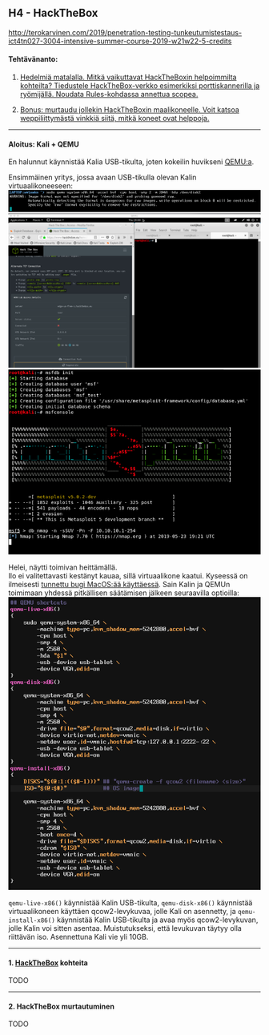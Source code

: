 ## H4 - HackTheBox

http://terokarvinen.com/2019/penetration-testing-tunkeutumistestaus-ict4tn027-3004-intensive-summer-course-2019-w21w22-5-credits

#### Tehtävänanto:

1. [Hedelmiä matalalla. Mitkä vaikuttavat HackTheBoxin helpoimmilta kohteilta? Tiedustele HackTheBox-verkko esimerkiksi porttiskannerilla ja ryömijällä. Noudata Rules-kohdassa annettua scopea.](#tehtava1)

2. [Bonus: murtaudu jollekin HackTheBoxin maalikoneelle. Voit katsoa weppiliittymästä vinkkiä siitä, mitkä koneet ovat helppoja.](#tehtava2)

---

#### Aloitus: Kali + QEMU

En halunnut käynnistää Kalia USB-tikulta, joten kokeilin huvikseni [QEMU:a](https://www.qemu.org).

Ensimmäinen yritys, jossa avaan USB-tikulla olevan Kalin virtuaalikoneeseen:\
![kali-qemu-1](/h4-hackthebox/screenshots/kali-qemu-1.png)
![kali-qemu-2](/h4-hackthebox/screenshots/kali-qemu-2.png)
![metasploit-run](/h4-hackthebox/screenshots/metasploit-run.png)

Helei, näytti toimivan heittämällä.\
Ilo ei valitettavasti kestänyt kauaa, sillä virtuaalikone kaatui. Kyseessä on ilmeisesti [tunnettu bugi MacOS:ää käyttäessä](https://bugs.launchpad.net/qemu/+bug/1818937). Sain Kalin ja QEMUn toimimaan yhdessä pitkällisen säätämisen jälkeen seuraavilla optioilla:\
![kali-qemu-3](/h4-hackthebox/screenshots/kali-qemu-3.png)

`qemu-live-x86()` käynnistää Kalin USB-tikulta, `qemu-disk-x86()` käynnistää virtuaalikoneen käyttäen qcow2-levykuvaa, jolle Kali on asennetty, ja `qemu-install-x86()` käynnistää Kalin USB-tikulta ja avaa myös qcow2-levykuvan, jolle Kalin voi sitten asentaa. Muistutukseksi, että levukuvan täytyy olla riittävän iso. Asennettuna Kali vie yli 10GB.

---

#### <a id="tehtava1">1. [HackTheBox](https://www.hackthebox.eu) kohteita</a>

TODO

---

#### <a id="tehtava2">2. HackTheBox murtautuminen</a>

TODO
